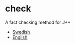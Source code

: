# check
A fact checking method for J++

 * [Swedish](https://github.com/jplusplus/check/blob/master/method.sv.md)
 * [English](https://github.com/jplusplus/check/blob/master/method.en.md)
